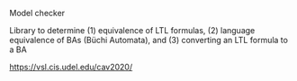 Model checker

Library to determine (1) equivalence of LTL formulas, (2) language equivalence of BAs (Büchi Automata), and (3) converting an LTL formula to a BA

https://vsl.cis.udel.edu/cav2020/